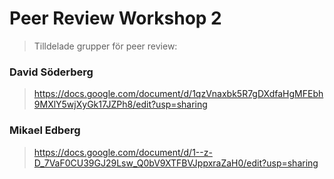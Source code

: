 Peer Review Workshop 2
======================

> Tilldelade grupper för peer review:

### David Söderberg

> https://docs.google.com/document/d/1qzVnaxbk5R7gDXdfaHgMFEbh9MXlY5wjXyGk17JZPh8/edit?usp=sharing

### Mikael Edberg 

> https://docs.google.com/document/d/1--z-D_7VaF0CU39GJ29Lsw_Q0bV9XTFBVJppxraZaH0/edit?usp=sharing

